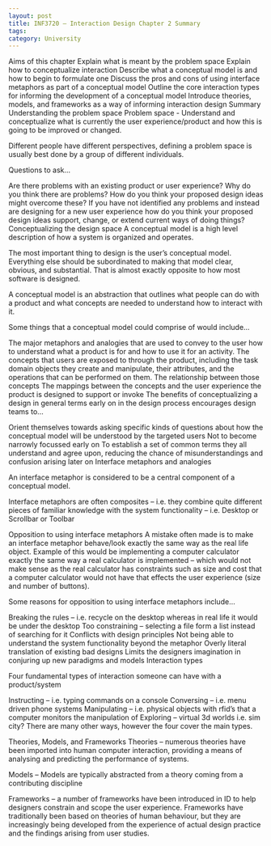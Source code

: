 ```yaml
---
layout: post
title: INF3720 – Interaction Design Chapter 2 Summary
tags: 
category: University
--- 
```


Aims of this chapter
Explain what is meant by the problem space
Explain how to conceptualize interaction
Describe what a conceptual model is and how to begin to formulate one
Discuss the pros and cons of using interface metaphors as part of a conceptual model
Outline the core interaction types for informing the development of a conceptual model
Introduce theories, models, and frameworks as a way of informing interaction design
Summary
Understanding the problem space
Problem space - Understand and conceptualize what is currently the user experience/product and how this is going to be improved or changed.

Different people have different perspectives, defining a problem space is usually best done by a group of different individuals.

Questions to ask…

Are there problems with an existing product or user experience?
Why do you think there are problems?
How do you think your proposed design ideas might overcome these?
If you have not identified any problems  and instead are designing for a new user experience how do you think your proposed design ideas support, change, or extend current ways of doing things?
Conceptualizing the design space
A conceptual model is a high level description of how a system is organized and operates.

The most important thing to design is the user’s conceptual model. Everything else should be subordinated to making that model clear, obvious, and substantial. That is almost exactly opposite to how most software is designed.

A conceptual model is an abstraction that outlines what people can do with a  product and what concepts are needed to understand how to interact with it.

Some things that a conceptual model could comprise of would include…

The major metaphors and analogies that are used to convey to the user how to understand what a product is for and how to use it for an activity.
The concepts that users are exposed to through the product, including the task domain objects they create and manipulate, their attributes, and the operations that can be performed on them.
The relationship between those concepts
The mappings between the concepts and the user experience the product is designed to support or invoke
The benefits of conceptualizing a design in general  terms early on in the design process encourages design teams to…

Orient themselves towards asking specific kinds of questions about how the conceptual model will be understood by the targeted users
Not to become narrowly focussed early on
To establish a set of common terms they all understand and agree upon, reducing the chance of misunderstandings and confusion arising later on
Interface metaphors and analogies

An interface metaphor is considered to be a central component of a conceptual model.

Interface metaphors are often composites – i.e. they combine quite different pieces of familiar knowledge with the system functionality – i.e. Desktop or Scrollbar or Toolbar

Opposition to using interface metaphors
A mistake often made is to make an interface metaphor behave/look exactly the same way as the real life object. Example of this would be implementing a computer calculator exactly the same way a real calculator is implemented – which would not make sense as the real calculator has constraints such as size and cost that a computer calculator would not have that effects the user experience (size and number of buttons).

Some reasons for opposition to using interface metaphors include…

Breaking the rules – i.e. recycle on the desktop whereas in real life it would be under the desktop
Too constraining – selecting a file form a list instead of searching for it
Conflicts with design principles
Not being able to understand the system functionality beyond the metaphor
Overly literal translation of existing bad designs
Limits the designers imagination in conjuring up new paradigms and models
Interaction types

Four fundamental types of interaction someone can have with a product/system

Instructing – i.e. typing commands on a console
Conversing – i.e. menu driven phone systems
Manipulating – i.e. physical objects with rfid’s that a computer monitors the manipulation of
Exploring – virtual 3d worlds i.e. sim city?
There are many other ways, however the four cover the main types.

Theories, Models, and Frameworks
Theories – numerous theories have been imported into human computer interaction, providing a means of analysing and predicting the performance of systems.

Models – Models are typically abstracted from a theory coming from a contributing discipline

Frameworks – a number of frameworks have been introduced in ID to help designers constrain and scope the user experience. Frameworks have traditionally been based on theories of human behaviour, but they are increasingly being developed from the experience of actual design practice and the findings arising from user studies.
